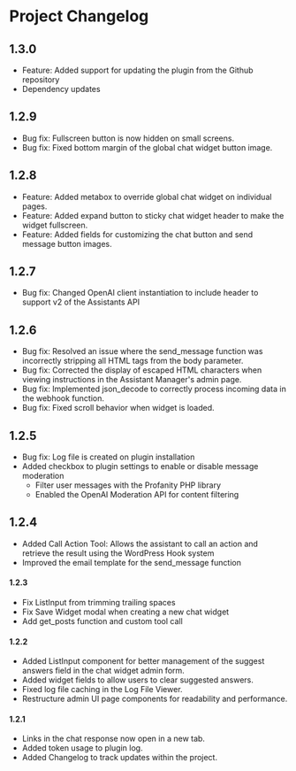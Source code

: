 # Project Changelog

## 1.3.0
- Feature: Added support for updating the plugin from the Github repository
- Dependency updates

## 1.2.9
- Bug fix: Fullscreen button is now hidden on small screens.
- Bug fix: Fixed bottom margin of the global chat widget button image.

## 1.2.8
- Feature: Added metabox to override global chat widget on individual pages.
- Feature: Added expand button to sticky chat widget header to make the widget fullscreen.
- Feature: Added fields for customizing the chat button and send message button images.

## 1.2.7
- Bug fix: Changed OpenAI client instantiation to include header to support v2 of the Assistants API 

## 1.2.6
- Bug fix: Resolved an issue where the send_message function was incorrectly stripping all HTML tags from the body parameter.
- Bug fix: Corrected the display of escaped HTML characters when viewing instructions in the Assistant Manager's admin page.
- Bug fix: Implemented json_decode to correctly process incoming data in the webhook function.
- Bug fix: Fixed scroll behavior when widget is loaded.

## 1.2.5
- Bug fix: Log file is created on plugin installation
- Added checkbox to plugin settings to enable or disable message moderation
    - Filter user messages with the Profanity PHP library
    - Enabled the OpenAI Moderation API for content filtering

## 1.2.4
- Added Call Action Tool: Allows the assistant to call an action and retrieve the result using the WordPress Hook system
- Improved the email template for the send_message function

#### 1.2.3
- Fix ListInput from trimming trailing spaces
- Fix Save Widget modal when creating a new chat widget
- Add get_posts function and custom tool call

#### 1.2.2
- Added ListInput component for better management of the suggest answers field in the chat widget admin form.
- Added widget fields to allow users to clear suggested answers.
- Fixed log file caching in the Log File Viewer.
- Restructure admin UI page components for readability and performance.

#### 1.2.1
- Links in the chat response now open in a new tab.
- Added token usage to plugin log.
- Added Changelog to track updates within the project.
